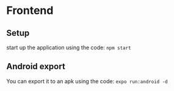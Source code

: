 # Frontend
## Setup
start up the application using the code: `npm start`

## Android export 
You can export it to an apk using the code: `expo run:android -d`